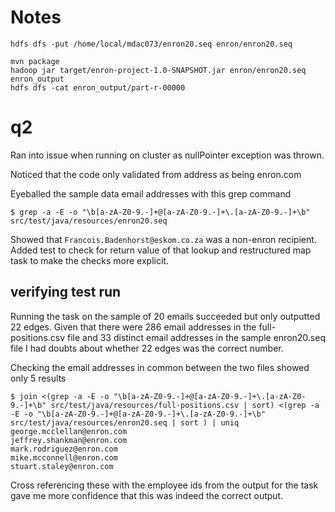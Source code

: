 # Notes

```
hdfs dfs -put /home/local/mdac073/enron20.seq enron/enron20.seq

mvn package
hadoop jar target/enron-project-1.0-SNAPSHOT.jar enron/enron20.seq enron_output
hdfs dfs -cat enron_output/part-r-00000
```

# q2

Ran into issue when running on cluster as nullPointer exception was thrown.

Noticed that the code only validated from address as being enron.com

Eyeballed the sample data email addresses with this grep command

    $ grep -a -E -o "\b[a-zA-Z0-9.-]+@[a-zA-Z0-9.-]+\.[a-zA-Z0-9.-]+\b" src/test/java/resources/enron20.seq

Showed that `Francois.Badenhorst@eskom.co.za` was a non-enron recipient. Added test to check for
return value of that lookup and restructured map task to make the checks more explicit.

## verifying test run

Running the task on the sample of 20 emails succeeded but only outputted 22 edges. Given that there 
were 286 email addresses in the full-positions.csv file and 33 distinct email addresses in the sample enron20.seq file I had doubts about whether 22 edges was the correct number.

Checking the email addresses in common between the two files showed only 5 results

```
$ join <(grep -a -E -o "\b[a-zA-Z0-9.-]+@[a-zA-Z0-9.-]+\.[a-zA-Z0-9.-]+\b" src/test/java/resources/full-positions.csv | sort) <(grep -a -E -o "\b[a-zA-Z0-9.-]+@[a-zA-Z0-9.-]+\.[a-zA-Z0-9.-]+\b" src/test/java/resources/enron20.seq | sort ) | uniq
george.mcclellan@enron.com
jeffrey.shankman@enron.com
mark.rodriguez@enron.com
mike.mcconnell@enron.com
stuart.staley@enron.com
```

Cross referencing these with the employee ids from the output for the task gave me more confidence that this was indeed the correct output.
